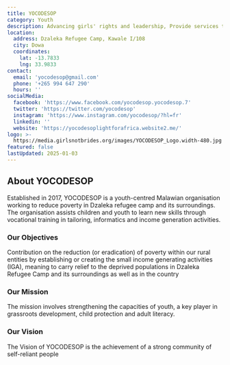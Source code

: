 ```yaml
---
title: YOCODESOP
category: Youth
description: Advancing girls' rights and leadership, Provide services to children and youth to learn new skills through vocational training in tailoring, informatics and income generation activities.
location:
  address: Dzaleka Refugee Camp, Kawale I/108
  city: Dowa
  coordinates:
    lat: -13.7833
    lng: 33.9833
contact:
  email: 'yocodesop@gmail.com'
  phone: '+265 994 647 290'
  hours: ''
socialMedia:
  facebook: 'https://www.facebook.com/yocodesop.yocodesop.7'
  twitter: 'https://twitter.com/yocodesop'
  instagram: 'https://www.instagram.com/yocodesop/?hl=fr'
  linkedin: ''
  website: 'https://yocodesoplightforafrica.website2.me/'
logo: >-
  https://media.girlsnotbrides.org/images/YOCODESOP_Logo.width-480.jpg
featured: false
lastUpdated: 2025-01-03
---
```


## About YOCODESOP

Established in 2017, YOCODESOP is a youth-centred Malawian organisation working to reduce poverty in Dzaleka refugee camp and its surroundings. The organisation assists children and youth to learn new skills through vocational training in tailoring, informatics and income generation activities.

### Our Objectives
Contribution on the reduction (or eradication) of poverty within our rural entities by establishing or creating the small income generating activities (IGA), meaning to carry relief to the deprived populations in Dzaleka Refugee Camp and its surroundings as well as in the country

### Our Mission
The mission involves strengthening the capacities of youth, a key player in grassroots development, child protection and adult literacy. 

### Our Vision
The Vision of YOCODESOP is the achievement of a strong community of self-reliant people



